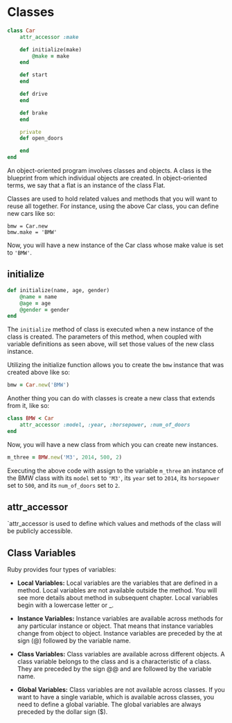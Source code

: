 # Classes

```ruby
class Car
	attr_accessor :make

	def initialize(make)
		@make = make
	end

	def start
	end

	def drive
	end

	def brake
	end

	private
	def open_doors

	end
end
```

An object-oriented program involves classes and objects. A class is the 
blueprint from which individual objects are created. In object-oriented terms, 
we say that a flat is an instance of the class Flat.

Classes are used to hold related values and methods that you will want to reuse 
all together. For instance, using the above Car class, you can define new cars 
like so:

```
bmw = Car.new
bmw.make = 'BMW'
```

Now, you will have a new instance of the Car class whose make value is set to 
`'BMW'`.

## initialize
```ruby
def initialize(name, age, gender)
	@name = name
	@age = age
	@gender = gender
end
```

The ``initialize`` method of class is executed when a new instance of the class 
is created. The parameters of this method, when coupled with variable 
definitions as seen above, will set those values of the new class instance.

Utilizing the initialize function allows you to create the ``bmw`` instance 
that was created above like so:

```ruby
bmw = Car.new('BMW')
```

Another thing you can do with classes is create a new class that extends from 
it, like so:

```ruby
class BMW < Car
	attr_accessor :model, :year, :horsepower, :num_of_doors
end
```

Now, you will have a new class from which you can create new instances.

```ruby
m_three = BMW.new('M3', 2014, 500, 2)
```

Executing the above code with assign to the variable ``m_three`` an instance of 
the BMW class with its ``model`` set to ``'M3'``, its ``year`` set to ``2014``, 
its ``horsepower`` set to ``500``, and its ``num_of_doors`` set to ``2``.


## attr_accessor

`attr_accessor is used to define which values and methods of the class will be 
publicly accessible.

## Class Variables
Ruby provides four types of variables:

* **Local Variables:** Local variables are the variables that are defined in a 
method. Local variables are not available outside the method. You will see more 
details about method in subsequent chapter. Local variables begin with a 
lowercase letter or _.

* **Instance Variables:** Instance variables are available across methods for 
any particular instance or object. That means that instance variables change 
from object to object. Instance variables are preceded by the at sign (@) 
followed by the variable name.

* **Class Variables:** Class variables are available across different objects. 
A class variable belongs to the class and is a characteristic of a class. They 
are preceded by the sign @@ and are followed by the variable name.

* **Global Variables:** Class variables are not available across classes. If 
you want to have a single variable, which is available across classes, you need 
to define a global variable. The global variables are always preceded by the 
dollar sign ($).
